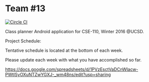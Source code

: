 # Team #13


[![Circle
CI](https://circleci.com/gh/ucsdCSE110wi16/CSE110W260T13.svg?style=svg)](https://circleci.com/gh/ucsdCSE110wi16/CSE110W260T13)

Class planner Android application for CSE-110, Winter 2016 @UCSD. 

Project Schedule:

Tentative schedule is located at the bottom of each week.

Please update each week with what you have accomplished so far.

https://docs.google.com/spreadsheets/d/1PVzEsctVaDCnWlacw-PWtISyOXuNTZwYGXJ-_wm48ns/edit?usp=sharing

